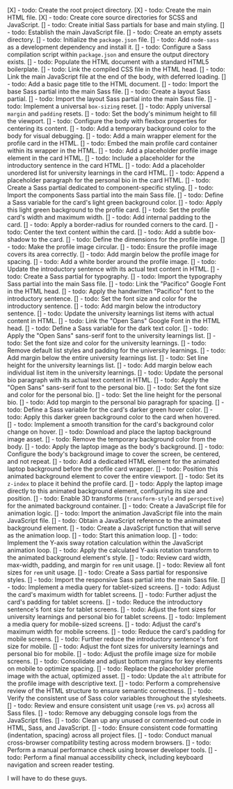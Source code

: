 [X] - todo: Create the root project directory.
[X] - todo: Create the main HTML file.
[X] - todo: Create core source directories for SCSS and JavaScript.
[] - todo: Create initial Sass partials for base and main styling.
[] - todo: Establish the main JavaScript file.
[] - todo: Create an empty assets directory.
[] - todo: Initialize the `package.json` file.
[] - todo: Add `node-sass` as a development dependency and install it.
[] - todo: Configure a Sass compilation script within `package.json` and ensure the output directory exists.
[] - todo: Populate the HTML document with a standard HTML5 boilerplate.
[] - todo: Link the compiled CSS file in the HTML head.
[] - todo: Link the main JavaScript file at the end of the body, with deferred loading.
[] - todo: Add a basic page title to the HTML document.
[] - todo: Import the base Sass partial into the main Sass file.
[] - todo: Create a layout Sass partial.
[] - todo: Import the layout Sass partial into the main Sass file.
[] - todo: Implement a universal `box-sizing` reset.
[] - todo: Apply universal `margin` and `padding` resets.
[] - todo: Set the body's minimum height to fill the viewport.
[] - todo: Configure the body with flexbox properties for centering its content.
[] - todo: Add a temporary background color to the body for visual debugging.
[] - todo: Add a main wrapper element for the profile card in the HTML.
[] - todo: Embed the main profile card container within its wrapper in the HTML.
[] - todo: Add a placeholder profile image element in the card HTML.
[] - todo: Include a placeholder for the introductory sentence in the card HTML.
[] - todo: Add a placeholder unordered list for university learnings in the card HTML.
[] - todo: Append a placeholder paragraph for the personal bio in the card HTML.
[] - todo: Create a Sass partial dedicated to component-specific styling.
[] - todo: Import the components Sass partial into the main Sass file.
[] - todo: Define a Sass variable for the card's light green background color.
[] - todo: Apply this light green background to the profile card.
[] - todo: Set the profile card's width and maximum width.
[] - todo: Add internal padding to the card.
[] - todo: Apply a border-radius for rounded corners to the card.
[] - todo: Center the text content within the card.
[] - todo: Add a subtle box-shadow to the card.
[] - todo: Define the dimensions for the profile image.
[] - todo: Make the profile image circular.
[] - todo: Ensure the profile image covers its area correctly.
[] - todo: Add margin below the profile image for spacing.
[] - todo: Add a white border around the profile image.
[] - todo: Update the introductory sentence with its actual text content in HTML.
[] - todo: Create a Sass partial for typography.
[] - todo: Import the typography Sass partial into the main Sass file.
[] - todo: Link the "Pacifico" Google Font in the HTML head.
[] - todo: Apply the handwritten "Pacifico" font to the introductory sentence.
[] - todo: Set the font size and color for the introductory sentence.
[] - todo: Add margin below the introductory sentence.
[] - todo: Update the university learnings list items with actual content in HTML.
[] - todo: Link the "Open Sans" Google Font in the HTML head.
[] - todo: Define a Sass variable for the dark text color.
[] - todo: Apply the "Open Sans" sans-serif font to the university learnings list.
[] - todo: Set the font size and color for the university learnings.
[] - todo: Remove default list styles and padding for the university learnings.
[] - todo: Add margin below the entire university learnings list.
[] - todo: Set line height for the university learnings list.
[] - todo: Add margin below each individual list item in the university learnings.
[] - todo: Update the personal bio paragraph with its actual text content in HTML.
[] - todo: Apply the "Open Sans" sans-serif font to the personal bio.
[] - todo: Set the font size and color for the personal bio.
[] - todo: Set the line height for the personal bio.
[] - todo: Add top margin to the personal bio paragraph for spacing.
[] - todo: Define a Sass variable for the card's darker green hover color.
[] - todo: Apply this darker green background color to the card when hovered.
[] - todo: Implement a smooth transition for the card's background color change on hover.
[] - todo: Download and place the laptop background image asset.
[] - todo: Remove the temporary background color from the body.
[] - todo: Apply the laptop image as the body's background.
[] - todo: Configure the body's background image to cover the screen, be centered, and not repeat.
[] - todo: Add a dedicated HTML element for the animated laptop background before the profile card wrapper.
[] - todo: Position this animated background element to cover the entire viewport.
[] - todo: Set its `z-index` to place it behind the profile card.
[] - todo: Apply the laptop image directly to this animated background element, configuring its size and position.
[] - todo: Enable 3D transforms (`transform-style` and `perspective`) for the animated background container.
[] - todo: Create a JavaScript file for animation logic.
[] - todo: Import the animation JavaScript file into the main JavaScript file.
[] - todo: Obtain a JavaScript reference to the animated background element.
[] - todo: Create a JavaScript function that will serve as the animation loop.
[] - todo: Start this animation loop.
[] - todo: Implement the Y-axis sway rotation calculation within the JavaScript animation loop.
[] - todo: Apply the calculated Y-axis rotation transform to the animated background element's style.
[] - todo: Review card width, max-width, padding, and margin for `rem` unit usage.
[] - todo: Review all font sizes for `rem` unit usage.
[] - todo: Create a Sass partial for responsive styles.
[] - todo: Import the responsive Sass partial into the main Sass file.
[] - todo: Implement a media query for tablet-sized screens.
[] - todo: Adjust the card's maximum width for tablet screens.
[] - todo: Further adjust the card's padding for tablet screens.
[] - todo: Reduce the introductory sentence's font size for tablet screens.
[] - todo: Adjust the font sizes for university learnings and personal bio for tablet screens.
[] - todo: Implement a media query for mobile-sized screens.
[] - todo: Adjust the card's maximum width for mobile screens.
[] - todo: Reduce the card's padding for mobile screens.
[] - todo: Further reduce the introductory sentence's font size for mobile.
[] - todo: Adjust the font sizes for university learnings and personal bio for mobile.
[] - todo: Adjust the profile image size for mobile screens.
[] - todo: Consolidate and adjust bottom margins for key elements on mobile to optimize spacing.
[] - todo: Replace the placeholder profile image with the actual, optimized asset.
[] - todo: Update the `alt` attribute for the profile image with descriptive text.
[] - todo: Perform a comprehensive review of the HTML structure to ensure semantic correctness.
[] - todo: Verify the consistent use of Sass color variables throughout the stylesheets.
[] - todo: Review and ensure consistent unit usage (`rem` vs. `px`) across all Sass files.
[] - todo: Remove any debugging console logs from the JavaScript files.
[] - todo: Clean up any unused or commented-out code in HTML, Sass, and JavaScript.
[] - todo: Ensure consistent code formatting (indentation, spacing) across all project files.
[] - todo: Conduct manual cross-browser compatibility testing across modern browsers.
[] - todo: Perform a manual performance check using browser developer tools.
[] - todo: Perform a final manual accessibility check, including keyboard navigation and screen reader testing.

I will have to do these guys.